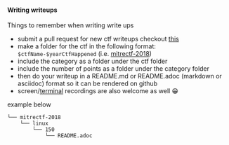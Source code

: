 #### Writing writeups

Things to remember when writing write ups
* submit a pull request for new ctf writeups checkout [this](https://github.com/49thSecurityDivision/personal-projects/blob/master/CONTRIBUTING.md) 
* make a folder for the ctf in the following format: `$ctfName-$yearCtfHappened` (i.e. [mitrectf-2018](./mitrectf-2018))
* include the category as a folder under the ctf folder
* include the number of points as a folder under the category folder
* then do your writeup in a README.md or README.adoc (markdown or asciidoc) format so it can be rendered on github
* screen/[terminal](https://asciinema.org/) recordings are also welcome as well :grin:

example below

```
└── mitrectf-2018
    └── linux
        └── 150
            └── README.adoc
```
